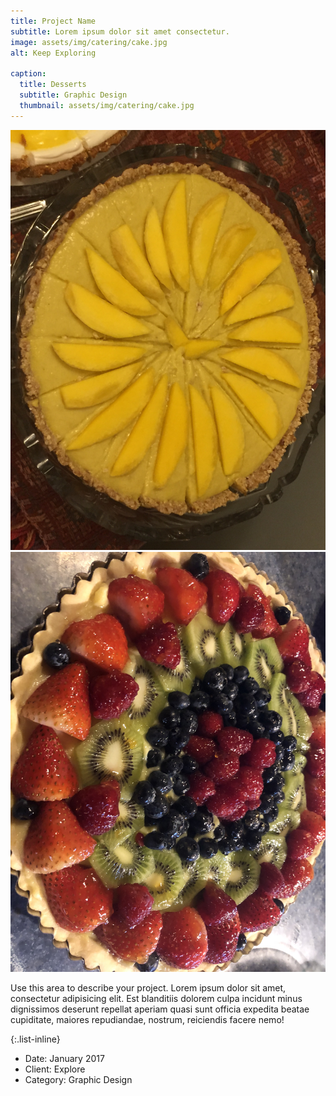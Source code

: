```yaml
---
title: Project Name
subtitle: Lorem ipsum dolor sit amet consectetur.
image: assets/img/catering/cake.jpg
alt: Keep Exploring

caption:
  title: Desserts
  subtitle: Graphic Design
  thumbnail: assets/img/catering/cake.jpg
---
```


![Alt text](assets/img/catering/lemon-pie.jpg)
![Alt text](assets/img/catering/fruit-pie.jpg)

Use this area to describe your project. Lorem ipsum dolor sit amet, consectetur adipisicing elit. Est blanditiis dolorem culpa incidunt minus dignissimos deserunt repellat aperiam quasi sunt officia expedita beatae cupiditate, maiores repudiandae, nostrum, reiciendis facere nemo!

{:.list-inline}
- Date: January 2017
- Client: Explore
- Category: Graphic Design

